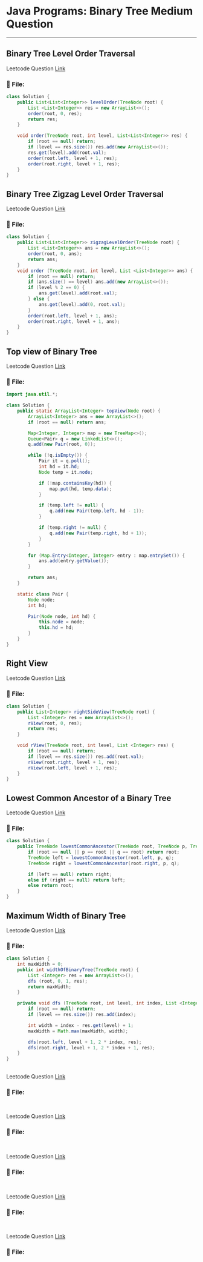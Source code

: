 # Java Programs: Binary Tree Medium Question

---

## Binary Tree Level Order Traversal

Leetcode Question [Link](https://leetcode.com/problems/binary-tree-level-order-traversal/)

### 📄 File:

```java
class Solution {
    public List<List<Integer>> levelOrder(TreeNode root) {
        List <List<Integer>> res = new ArrayList<>();
        order(root, 0, res);
        return res;
    }

    void order(TreeNode root, int level, List<List<Integer>> res) {
        if (root == null) return;
        if (level == res.size()) res.add(new ArrayList<>());
        res.get(level).add(root.val);
        order(root.left, level + 1, res);
        order(root.right, level + 1, res);
    }
}
```

## Binary Tree Zigzag Level Order Traversal

Leetcode Question [Link](https://leetcode.com/problems/binary-tree-zigzag-level-order-traversal/description/)

### 📄 File:

```java
class Solution {
    public List<List<Integer>> zigzagLevelOrder(TreeNode root) {
        List <List<Integer>> ans = new ArrayList<>();
        order(root, 0, ans);
        return ans;
    }
    void order (TreeNode root, int level, List <List<Integer>> ans) {
        if (root == null) return;
        if (ans.size() == level) ans.add(new ArrayList<>());
        if (level % 2 == 0) {
            ans.get(level).add(root.val);
        } else {
            ans.get(level).add(0, root.val);
        }
        order(root.left, level + 1, ans);
        order(root.right, level + 1, ans);
    }
}
```

## Top view of Binary Tree

Leetcode Question [Link]()

### 📄 File:

```java
import java.util.*;

class Solution {
    public static ArrayList<Integer> topView(Node root) {
        ArrayList<Integer> ans = new ArrayList<>();
        if (root == null) return ans;

        Map<Integer, Integer> map = new TreeMap<>();
        Queue<Pair> q = new LinkedList<>();
        q.add(new Pair(root, 0));

        while (!q.isEmpty()) {
            Pair it = q.poll();
            int hd = it.hd;
            Node temp = it.node;

            if (!map.containsKey(hd)) {
                map.put(hd, temp.data);
            }

            if (temp.left != null) {
                q.add(new Pair(temp.left, hd - 1));
            }

            if (temp.right != null) {
                q.add(new Pair(temp.right, hd + 1));
            }
        }

        for (Map.Entry<Integer, Integer> entry : map.entrySet()) {
            ans.add(entry.getValue());
        }

        return ans;
    }

    static class Pair {
        Node node;
        int hd;

        Pair(Node node, int hd) {
            this.node = node;
            this.hd = hd;
        }
    }
}


```

## Right View

Leetcode Question [Link](https://leetcode.com/problems/binary-tree-right-side-view/description/)

### 📄 File:

```java
class Solution {
    public List<Integer> rightSideView(TreeNode root) {
        List <Integer> res = new ArrayList<>();
        rView(root, 0, res);
        return res;
    }

    void rView(TreeNode root, int level, List <Integer> res) {
        if (root == null) return;
        if (level == res.size()) res.add(root.val);
        rView(root.right, level + 1, res);
        rView(root.left, level + 1, res);
    }
}
```

## Lowest Common Ancestor of a Binary Tree

Leetcode Question [Link](https://leetcode.com/problems/lowest-common-ancestor-of-a-binary-tree/description/)

### 📄 File:

```java
class Solution {
    public TreeNode lowestCommonAncestor(TreeNode root, TreeNode p, TreeNode q) {
        if (root == null || p == root || q == root) return root;
        TreeNode left = lowestCommonAncestor(root.left, p, q);
        TreeNode right = lowestCommonAncestor(root.right, p, q);

        if (left == null) return right;
        else if (right == null) return left;
        else return root;
    }
}
```

## Maximum Width of Binary Tree

Leetcode Question [Link](https://leetcode.com/problems/maximum-width-of-binary-tree/description/)

### 📄 File:

```java
class Solution {
    int maxWidth = 0;
    public int widthOfBinaryTree(TreeNode root) {
        List <Integer> res = new ArrayList<>();
        dfs (root, 0, 1, res);
        return maxWidth;
    }

    private void dfs (TreeNode root, int level, int index, List <Integer> res) {
        if (root == null) return;
        if (level == res.size()) res.add(index);

        int width = index - res.get(level) + 1;
        maxWidth = Math.max(maxWidth, width);

        dfs(root.left, level + 1, 2 * index, res);
        dfs(root.right, level + 1, 2 * index + 1, res);
    }
}
```

##

Leetcode Question [Link]()

### 📄 File:

```java

```

##

Leetcode Question [Link]()

### 📄 File:

```java

```

##

Leetcode Question [Link]()

### 📄 File:

```java

```

##

Leetcode Question [Link]()

### 📄 File:

```java

```

##

Leetcode Question [Link]()

### 📄 File:

```java

```
